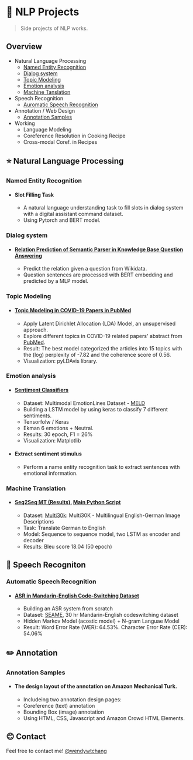 # :runner: NLP Projects
> Side projects of NLP works.  

## Overview
* Natural Language Processing
  * [Named Entity Recognition](#named-entity-recognition)
  * [Dialog system](#dialog-system)
  * [Topic Modeling](#topic-modeling)
  * [Emotion analysis](#emotion-analysis)
  * [Machine Tanslation](#machine-translation)
* Speech Recognition
  * [Auromatic Speech Recognition](#auromatic-speech-recognition)
* Annotation / Web Design
  * [Annotation Samples](#annotation-samples)
* Working
  * Language Modeling
  * Coreference Resolution in Cooking Recipe
  * Cross-modal Coref. in Recipes


## :star: Natural Language Processing
### Named Entity Recognition
* #### Slot Filling Task
  * A natural language understanding task to fill slots in dialog system with a digital assistant command dataset. 
  * Using Pytorch and BERT model.

### Dialog system
* #### [Relation Prediction of Semantic Parser in Knowledge Base Question Answering](./dialog_system/)
  * Predict the relation given a question from Wikidata. 
  * Question sentences are processed with BERT embedding and predicted by a MLP model.

### Topic Modeling
* #### [Topic Modeling in COVID-19 Papers in PubMed](./topic_modeling/LDA_Covid19.ipynb)
  * Apply Latent Dirichlet Allocation (LDA) Model, an unsupervised approach. 
  * Explore different topics in COVID-19 related papers' abstract from [PubMed](https://pubmed.ncbi.nlm.nih.gov/).
  * Result: The best model categorized the articles into 15 topics with the (log) perplexity of -7.82 and the coherence score of 0.56. 
  * Visualization: pyLDAvis library.

### Emotion analysis
* #### [Sentiment Classifiers](./emotion_analysis/Sentiment_Classifier.ipynb) 
  * Dataset: Multimodal EmotionLines Dataset - [MELD](https://affective-meld.github.io/) 
  * Building a LSTM model by using keras to classify 7 different sentiments. 
  * Tensorfolw / Keras
  * Ekman 6 emotions + Neutral.
  * Results: 30 epoch, F1 = 26%
  * Visualization: Matplotlib
* #### Extract sentiment stimulus
  * Perform a name entity recognition task to extract sentences with emotional information.

### Machine Translation
* #### [Seq2Seq MT (Results)](./neural_machine_translation/NMT_seq2seq.ipynb), [Main Python Script](./neural_machine_translation/seq2seq_model_v1.7.py)
  * Dataset: [Multi30k](https://aclanthology.org/W16-3210.pdf): Multi30K - Multilingual English-German Image Descriptions
  * Task: Translate German to English
  * Model: Sequence to sequence model, two LSTM as encoder and decoder
  * Results: Bleu score 18.04 (50 epoch)


## :musical_note: Speech Recogniton
### Automatic Speech Recognition
* #### [ASR in Mandarin-English Code-Switching Dataset](./asr/)
  * Building an ASR system from scratch
  * Dataset: [SEAME](https://www.semanticscholar.org/paper/SEAME%3A-a-Mandarin-English-code-switching-speech-in-Lyu-Tan/f28cb37e0f1a225f0d4f27f43ef4e05eee8b321c), 30 hr Mandarin-English codeswitching dataset
  * Hidden Markov Model (acostic model) + N-gram Languae Model  
  * Result: Word Error Rate (WER): 64.53%. Character Error Rate (CER): 54.06%


## :pencil2: Annotation
### Annotation Samples
* #### The design layout of the annotation on Amazon Mechanical Turk.
  * Includeing two annotation design pages: 
  * Coreference (text) annotation 
  * Bounding Box (image) annotation 
  * Using HTML, CSS, Javascript and Amazon Crowd HTML Elements.

## :blush: Contact
Feel free to contact me! [@wendywtchang](<mailto:wentseng.chang@gmail.com>) 
